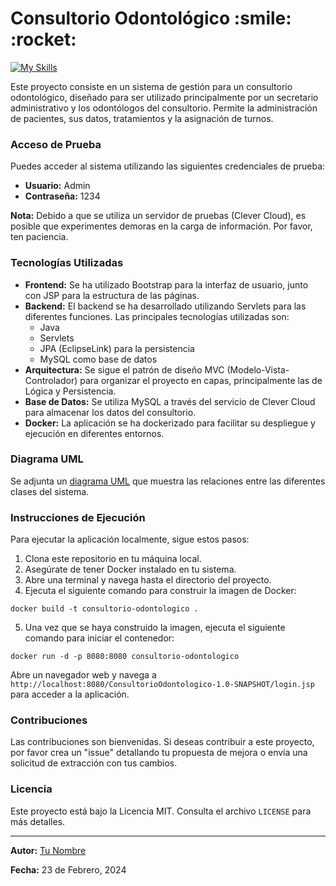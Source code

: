 <h1>Consultorio Odontológico   :smile:  :rocket: </h1>


[![My Skills](https://skillicons.dev/icons?i=java,mysql,bootstrap,css,html&theme=light)](https://skillicons.dev)

<p>Este proyecto consiste en un sistema de gestión para un consultorio odontológico, diseñado para ser utilizado principalmente por un secretario administrativo y 
  los odontólogos del consultorio. Permite la administración de pacientes, sus datos, tratamientos y la asignación de turnos.</p>

### Acceso de Prueba</h2>

<p>Puedes acceder al sistema utilizando las siguientes credenciales de prueba:</p>
<ul>
    <li><strong>Usuario:</strong> Admin</li>
    <li><strong>Contraseña:</strong> 1234</li>
</ul>

<p><strong>Nota:</strong> Debido a que se utiliza un servidor de pruebas (Clever Cloud), es posible que experimentes demoras en la carga de información. Por favor, ten paciencia.</p>

### Tecnologías Utilizadas 

<ul>
    <li><strong>Frontend:</strong> Se ha utilizado Bootstrap para la interfaz de usuario, junto con JSP para la estructura de las páginas.</li>
    <li><strong>Backend:</strong> El backend se ha desarrollado utilizando Servlets para las diferentes funciones. Las principales tecnologías utilizadas son:
        <ul>
            <li>Java</li>
            <li>Servlets</li>
            <li>JPA (EclipseLink) para la persistencia</li>
            <li>MySQL como base de datos</li>
        </ul>
    </li>
    <li><strong>Arquitectura:</strong> Se sigue el patrón de diseño MVC (Modelo-Vista-Controlador) para organizar el proyecto en capas, principalmente las de Lógica y Persistencia.</li>
    <li><strong>Base de Datos:</strong> Se utiliza MySQL a través del servicio de Clever Cloud para almacenar los datos del consultorio.</li>
    <li><strong>Docker:</strong> La aplicación se ha dockerizado para facilitar su despliegue y ejecución en diferentes entornos.</li>
</ul>

### Diagrama UML

<p>Se adjunta un <a href="https://drive.google.com/file/d/13NLkbEsxkjllju42LSSjwZ-1V499CiKj/view?usp=sharing">diagrama UML</a> que muestra las relaciones entre las diferentes clases del sistema.</p>

### Instrucciones de Ejecución

<p>Para ejecutar la aplicación localmente, sigue estos pasos:</p>
<ol>
    <li>Clona este repositorio en tu máquina local.</li>
    <li>Asegúrate de tener Docker instalado en tu sistema.</li>
    <li>Abre una terminal y navega hasta el directorio del proyecto.</li>
    <li>Ejecuta el siguiente comando para construir la imagen de Docker:</li>
</ol>

<pre><code>docker build -t consultorio-odontologico .
</code></pre>

<ol start="5">
    <li>Una vez que se haya construido la imagen, ejecuta el siguiente comando para iniciar el contenedor:</li>
</ol>

<pre><code>docker run -d -p 8080:8080 consultorio-odontologico
</code></pre>

<p>Abre un navegador web y navega a <code>http://localhost:8080/ConsultorioOdontologico-1.0-SNAPSHOT/login.jsp</code> para acceder a la aplicación.</p>

### Contribuciones

<p>Las contribuciones son bienvenidas. Si deseas contribuir a este proyecto, por favor crea un "issue" detallando tu propuesta de mejora o envía una solicitud de extracción con tus cambios.</p>

### Licencia

<p>Este proyecto está bajo la Licencia MIT. Consulta el archivo <code>LICENSE</code> para más detalles.</p>

<hr>

<p><strong>Autor:</strong> <a href="https://github.com/tu-usuario">Tu Nombre</a></p>
<p><strong>Fecha:</strong> 23 de Febrero, 2024</p>
